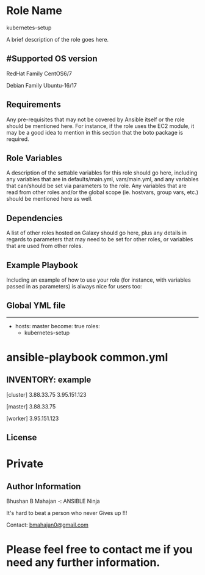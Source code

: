 Role Name
=========

kubernetes-setup

A brief description of the role goes here.


#Supported OS version
----------------------

RedHat Family
CentOS6/7
 
Debian Family
Ubuntu-16/17

Requirements
------------

Any pre-requisites that may not be covered by Ansible itself or the role should be mentioned here. For instance, if the role uses the EC2 module, it may be a good idea to mention in this section that the boto package is required.

Role Variables
--------------

A description of the settable variables for this role should go here, including any variables that are in defaults/main.yml, vars/main.yml, and any variables that can/should be set via parameters to the role. Any variables that are read from other roles and/or the global scope (ie. hostvars, group vars, etc.) should be mentioned here as well.

Dependencies
------------

A list of other roles hosted on Galaxy should go here, plus any details in regards to parameters that may need to be set for other roles, or variables that are used from other roles.

Example Playbook
----------------

Including an example of how to use your role (for instance, with variables passed in as parameters) is always nice for users too:

## Global YML file 
------------------

- hosts: master
  become: true
  roles:
    - kubernetes-setup


ansible-playbook common.yml
=============================================================================

INVENTORY: example
-----------------

[cluster]
3.88.33.75
3.95.151.123


[master]
3.88.33.75


[worker]
3.95.151.123



License
-------

Private
===============================================================
Author Information
------------------
Bhushan B Mahajan
-: ANSIBLE Ninja

It's hard to beat a person who never Gives up !!!


Contact: bmahajan0@gmail.com 


Please feel free to contact me if you need any further information.
==================================================================
